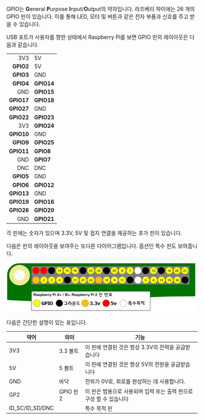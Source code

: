 GPIO는 **G**eneral **P**urpose **I**nput/**O**utput의 약자입니다. 라즈베리 파이에는 26 개의 GPIO 핀이 있습니다. 이를 통해 LED, 모터 및 버튼과 같은 전자 부품과 신호를 주고 받을 수 있습니다.

USB 포트가 사용자를 향한 상태에서 Raspberry Pi를 보면 GPIO 핀의 레이아웃은 다음과 같습니다.

|            |            |
| ----------:|:---------- |
|        3V3 | 5V         |
|  **GPIO2** | 5V         |
|  **GPIO3** | GND        |
|  **GPIO4** | **GPIO14** |
|        GND | **GPIO15** |
| **GPIO17** | **GPIO18** |
| **GPIO27** | GND        |
| **GPIO22** | **GPIO23** |
|        3V3 | **GPIO24** |
| **GPIO10** | GND        |
|  **GPIO9** | **GPIO25** |
| **GPIO11** | **GPIO8**  |
|        GND | **GPIO7**  |
|        DNC | DNC        |
|  **GPIO5** | GND        |
|  **GPIO6** | **GPIO12** |
| **GPIO13** | GND        |
| **GPIO19** | **GPIO16** |
| **GPIO26** | **GPIO20** |
|        GND | **GPIO21** |

각 핀에는 숫자가 있으며 3.3V, 5V 및 접지 연결을 제공하는 추가 핀이 있습니다.

다음은 핀의 레이아웃을 보여주는 또다른 다이어그램입니다. 옵션인 특수 핀도 보여줍니다.

![핀아웃](images/pinout.png)

다음은 간단한 설명이 있는 표입니다.

| 약어                | 의미       | 기능                                      |
| ----------------- | -------- | --------------------------------------- |
| 3V3               | 3.3 볼트   | 이 핀에 연결된 것은 항상 3.3V의 전력을 공급받습니다         |
| 5V                | 5 볼트     | 이 핀에 연결된 것은 항상 5V의 전원을 공급받습니다           |
| GND               | 바닥       | 전위가 0V로, 회로를 완성하는 데 사용합니다.              |
| GP2               | GPIO 핀 2 | 이 핀은 범용으로 사용되며 입력 또는 출력 핀으로 구성 할 수 있습니다 |
| ID_SC/ID_SD/DNC |          | 특수 목적 핀                                 |
